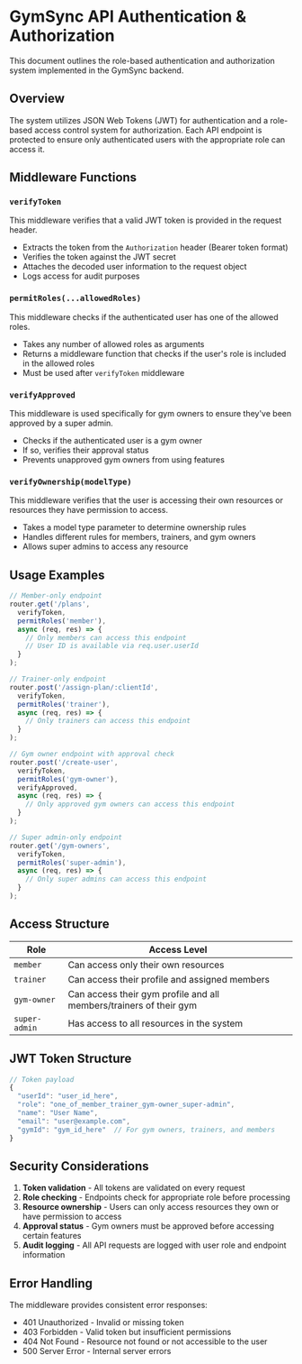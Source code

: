 # GymSync API Authentication & Authorization

This document outlines the role-based authentication and authorization system implemented in the GymSync backend.

## Overview

The system utilizes JSON Web Tokens (JWT) for authentication and a role-based access control system for authorization. Each API endpoint is protected to ensure only authenticated users with the appropriate role can access it.

## Middleware Functions

### `verifyToken`

This middleware verifies that a valid JWT token is provided in the request header.

- Extracts the token from the `Authorization` header (Bearer token format)
- Verifies the token against the JWT secret
- Attaches the decoded user information to the request object
- Logs access for audit purposes

### `permitRoles(...allowedRoles)`

This middleware checks if the authenticated user has one of the allowed roles.

- Takes any number of allowed roles as arguments
- Returns a middleware function that checks if the user's role is included in the allowed roles
- Must be used after `verifyToken` middleware

### `verifyApproved`

This middleware is used specifically for gym owners to ensure they've been approved by a super admin.

- Checks if the authenticated user is a gym owner
- If so, verifies their approval status
- Prevents unapproved gym owners from using features

### `verifyOwnership(modelType)`

This middleware verifies that the user is accessing their own resources or resources they have permission to access.

- Takes a model type parameter to determine ownership rules
- Handles different rules for members, trainers, and gym owners
- Allows super admins to access any resource

## Usage Examples

```javascript
// Member-only endpoint
router.get('/plans', 
  verifyToken, 
  permitRoles('member'),
  async (req, res) => {
    // Only members can access this endpoint
    // User ID is available via req.user.userId
  }
);

// Trainer-only endpoint
router.post('/assign-plan/:clientId', 
  verifyToken, 
  permitRoles('trainer'),
  async (req, res) => {
    // Only trainers can access this endpoint
  }
);

// Gym owner endpoint with approval check
router.post('/create-user', 
  verifyToken, 
  permitRoles('gym-owner'),
  verifyApproved,
  async (req, res) => {
    // Only approved gym owners can access this endpoint
  }
);

// Super admin-only endpoint
router.get('/gym-owners', 
  verifyToken, 
  permitRoles('super-admin'),
  async (req, res) => {
    // Only super admins can access this endpoint
  }
);
```

## Access Structure

| Role | Access Level |
|------|--------------|
| `member` | Can access only their own resources |
| `trainer` | Can access their profile and assigned members |
| `gym-owner` | Can access their gym profile and all members/trainers of their gym |
| `super-admin` | Has access to all resources in the system |

## JWT Token Structure

```javascript
// Token payload
{
  "userId": "user_id_here",
  "role": "one_of_member_trainer_gym-owner_super-admin",
  "name": "User Name",
  "email": "user@example.com",
  "gymId": "gym_id_here"  // For gym owners, trainers, and members
}
```

## Security Considerations

1. **Token validation** - All tokens are validated on every request
2. **Role checking** - Endpoints check for appropriate role before processing
3. **Resource ownership** - Users can only access resources they own or have permission to access
4. **Approval status** - Gym owners must be approved before accessing certain features
5. **Audit logging** - All API requests are logged with user role and endpoint information

## Error Handling

The middleware provides consistent error responses:

- 401 Unauthorized - Invalid or missing token
- 403 Forbidden - Valid token but insufficient permissions
- 404 Not Found - Resource not found or not accessible to the user
- 500 Server Error - Internal server errors 